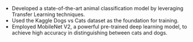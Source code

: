 * Developed a state-of-the-art animal classification model by leveraging Transfer Learning techniques.
* Used the Kaggle Dogs vs Cats dataset as the foundation for training.
* Employed MobileNet V2, a powerful pre-trained deep learning model, to achieve high accuracy in distinguishing between cats and dogs.
